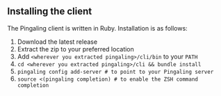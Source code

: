 ## Installing the client
The Pingaling client is written in Ruby. Installation is as follows:

1. Download the latest release
1. Extract the zip to your preferred location
1. Add `<wherever you extracted pingaling>/cli/bin` to your `PATH`
1. `cd <wherever you extracted pingaling>/cli && bundle install`
1. `pingaling config add-server # to point to your Pingaling server` 
1. `source <(pingaling completion) # to enable the ZSH command completion`
